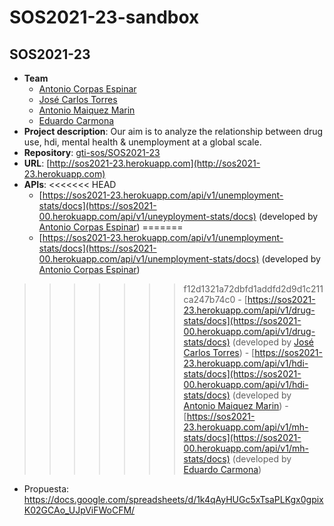 # SOS2021-23-sandbox
## SOS2021-23

- **Team**
  - [Antonio Corpas Espinar](https://github.com/ace58)
  - [José Carlos Torres](https://github.com/secaasecas)
  - [Antonio Maiquez Marin](https://github.com/Jackman97)
  - [Eduardo Carmona](https://github.com/Beelthazad)
- **Project description**: Our aim is to analyze the relationship between drug use, hdi, mental health & unemployment at a global scale.
- **Repository**: [gti-sos/SOS2021-23](https://github.com/gti-sos/SOS2021-23)
- **URL**: [http://sos2021-23.herokuapp.com](http://sos2021-23.herokuapp.com)
-  **APIs**:
<<<<<<< HEAD
    - [https://sos2021-23.herokuapp.com/api/v1/unemployment-stats/docs](https://sos2021-00.herokuapp.com/api/v1/uneyployment-stats/docs) (developed by [Antonio Corpas Espinar](https://github.com/ace58))
=======
    - [https://sos2021-23.herokuapp.com/api/v1/unemployment-stats/docs](https://sos2021-00.herokuapp.com/api/v1/unemployment-stats/docs) (developed by [Antonio Corpas Espinar](https://github.com/ace58))
>>>>>>> f12d1321a72dbfd1addfd2d9d1c211ca247b74c0
    - [https://sos2021-23.herokuapp.com/api/v1/drug-stats/docs](https://sos2021-00.herokuapp.com/api/v1/drug-stats/docs) (developed by [José Carlos Torres](https://github.com/secaasecas))
    - [https://sos2021-23.herokuapp.com/api/v1/hdi-stats/docs](https://sos2021-00.herokuapp.com/api/v1/hdi-stats/docs) (developed by [Antonio Maiquez Marin](https://github.com/Jackman97))
    - [https://sos2021-23.herokuapp.com/api/v1/mh-stats/docs](https://sos2021-00.herokuapp.com/api/v1/mh-stats/docs) (developed by [Eduardo Carmona](https://github.com/Beelthazad))

- Propuesta: https://docs.google.com/spreadsheets/d/1k4qAyHUGc5xTsaPLKgx0gpixK02GCAo_UJpViFWoCFM/
